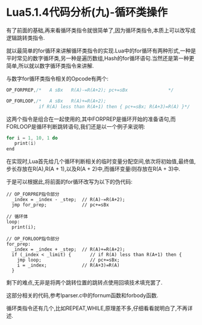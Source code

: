 # Lua5.1.4代码分析(九)-循环类操作

有了前面的基础,再来看循环类指令就很简单了,因为循环类指令,本质上可以改写成逻辑跳转类指令.

就以最简单的for循环来讲解循环类指令的实现.Lua中的for循环有两种形式,一种是平时常见的数字循环类,另一种是遍历数组,Hash的for循环语句.当然还是第一种更简单,所以就以数字循环类指令来讲解.

与数字for循环类指令相关的Opcode有两个:

```C
OP_FORPREP,/*	A sBx	R(A)-=R(A+2); pc+=sBx				*/

OP_FORLOOP,/*	A sBx	R(A)+=R(A+2);
		  	if R(A) less than R(A+1) then { pc+=sBx; R(A+3)=R(A) }*/
```
这两个指令是组合在一起使用的,其中FORPREP是循环开始的准备语句,而FORLOOP是循环判断跳转语句,我们还是以一个例子来说明:

```C
for i = 1, 10, 1 do
   print(i)
end
```
在实现时,Lua首先给几个循环判断相关的临时变量分配空间,依次将初始值,最终值,步长存放在R(A),R(A + 1),以及R(A + 2)中,而循环变量i则存放在R(A + 3)中.

于是可以根据此,将前面的for循环改写为以下的伪代码:

```
// OP_FORPREP指令部分
  _index = _index - _step;	// R(A)-=R(A+2);
  jmp for_prep;	    		// pc+=sBx

// 循环体
loop:
  print(i);

// OP_FORLOOP指令部分
for_prep:
  _index = _index + _step;	// R(A)+=R(A+2);
  if (_index < _limit) {	   // if R(A) less than R(A+1) then {
    jmp loop;  	       		   // pc+=sBx;
    i = _index;				// R(A+3)=R(A)
  }
```

剩下的难点,无非是将两个跳转位置的跳转点使用回填技术填充罢了.

这部分相关的代码,参考lparser.c中的fornum函数和forbody函数.

循环类指令还有几个,比如REPEAT,WHILE,原理差不多,仔细看看就明白了,不再详述.

